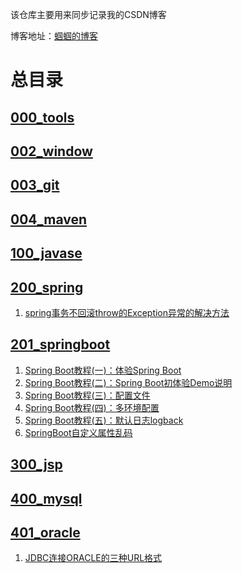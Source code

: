 该仓库主要用来同步记录我的CSDN博客

博客地址：[蝈蝈的博客](http://blog.csdn.net/gnail_oug)

# 总目录

## [000_tools](000_tools/README.md)



## [002_window](002_window/README.md)


## [003_git](003_git/README.md)


## [004_maven](004_maven/README.md)


## [100_javase](100_javase/README.md)


## [200_spring](200_spring/README.md)

1. [spring事务不回滚throw的Exception异常的解决方法](200_spring/spring_001.md)









## [201_springboot](201_springboot/README.md)

1. [Spring Boot教程(一)：体验Spring Boot](201_springboot/springboot_001.md)
1. [Spring Boot教程(二)：Spring Boot初体验Demo说明](201_springboot/springboot_002.md)
1. [Spring Boot教程(三)：配置文件](201_springboot/springboot_003.md)
1. [Spring Boot教程(四)：多环境配置](201_springboot/springboot_005.md)
1. [Spring Boot教程(五)：默认日志logback](201_springboot/springboot_006.md)
1. [SpringBoot自定义属性乱码](201_springboot/springboot_004.md)





## [300_jsp](300_jsp/README.md)



## [400_mysql](400_mysql/README.md)



## [401_oracle](401_oracle/README.md)

1. [JDBC连接ORACLE的三种URL格式](401_oracle/oracle_001.md)








